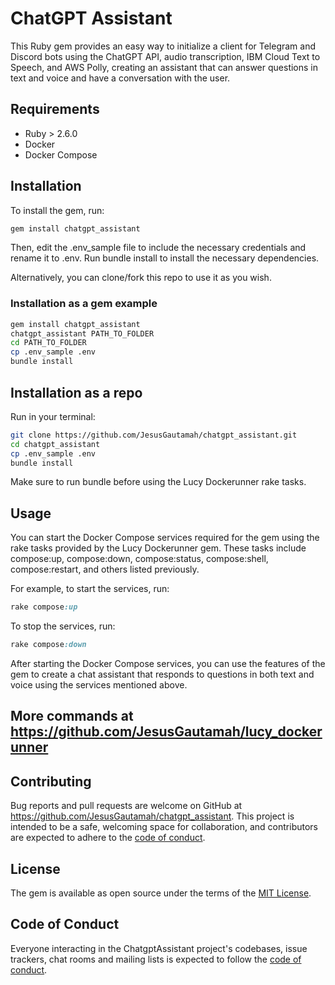 # ChatGPT Assistant

This Ruby gem provides an easy way to initialize a client for Telegram and Discord bots using the ChatGPT API, audio transcription, IBM Cloud Text to Speech, and AWS Polly, creating an assistant that can answer questions in text and voice and have a conversation with the user.

## Requirements

- Ruby > 2.6.0
- Docker
- Docker Compose

## Installation

To install the gem, run:

```bash
gem install chatgpt_assistant
```

Then, edit the .env_sample file to include the necessary credentials and rename it to .env. Run bundle install to install the necessary dependencies.

Alternatively, you can clone/fork this repo to use it as you wish.

### Installation as a gem example

```bash
gem install chatgpt_assistant
chatgpt_assistant PATH_TO_FOLDER
cd PATH_TO_FOLDER
cp .env_sample .env
bundle install
```

## Installation as a repo
Run in your terminal:
```bash
git clone https://github.com/JesusGautamah/chatgpt_assistant.git
cd chatgpt_assistant
cp .env_sample .env
bundle install
```

Make sure to run bundle before using the Lucy Dockerunner rake tasks.

## Usage

You can start the Docker Compose services required for the gem using the rake tasks provided by the Lucy Dockerunner gem. These tasks include compose:up, compose:down, compose:status, compose:shell, compose:restart, and others listed previously.

For example, to start the services, run:

```ruby
rake compose:up
```


To stop the services, run:

```ruby
rake compose:down
```

After starting the Docker Compose services, you can use the features of the gem to create a chat assistant that responds to questions in both text and voice using the services mentioned above.

## More commands at https://github.com/JesusGautamah/lucy_dockerunner

## Contributing

Bug reports and pull requests are welcome on GitHub at https://github.com/JesusGautamah/chatgpt_assistant. This project is intended to be a safe, welcoming space for collaboration, and contributors are expected to adhere to the [code of conduct](https://github.com/JesusGautamah/chatgpt_assistant/blob/master/CODE_OF_CONDUCT.md).

## License

The gem is available as open source under the terms of the [MIT License](https://opensource.org/licenses/MIT).

## Code of Conduct

Everyone interacting in the ChatgptAssistant project's codebases, issue trackers, chat rooms and mailing lists is expected to follow the [code of conduct](https://github.com/JesusGautamah/chatgpt_assistant/blob/master/CODE_OF_CONDUCT.md).
